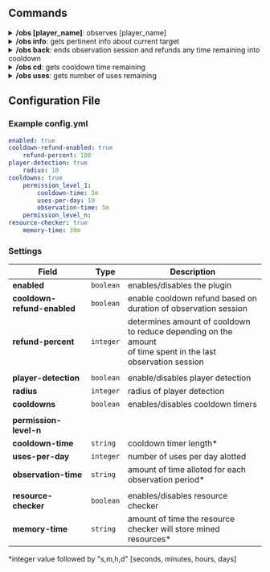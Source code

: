 ## Commands ##
<details>
    <summary><b>/obs [player_name]</b>: observes [player_name]</summary>
    <p>
        1) Saves player state <br>
        2) Replaces inventory with [Spectator Inventory](#spectator-inventory) <br> 
        3) Starts [Observation Session](#observation-session) and targets the player inputted <br>
        4) Starts timer
    </p>
</details>

<details>
    <summary><b>/obs info</b>: gets pertinent info about current target</summary>
    <p>
        1) Gets number of precious resources mined by target in past "memory-time" time <br>
        2) Gets amount of time player has been online
    </p>
</details>

<details>
    <summary><b>/obs back</b>: ends observation session and refunds any time remaining into cooldown</summary>
    <p>
        1) Sends observer back to previous location and restores their player state <br>
        2) refunds a percentage of the cooldown timer based off of time spent in observation <br> <code> refund = refund-percent * ((time_spent_observing / observation-time) * cooldown-time)) </code>
    </p>
</details>

<details>
    <summary><b>/obs cd</b>: gets cooldown time remaining</summary>
    <p>Straightforward lol. Gets the amount of time left in the user's cooldown timer</p>
</details>

<details>
    <summary><b>/obs uses</b>: gets number of uses remaining</summary>
    <p>Gets number of uses remaining</p>
</details>


## Configuration File ##


### Example config.yml ###
```yaml
enabled: true
cooldown-refund-enabled: true
    refund-percent: 100
player-detection: true
    radius: 10
cooldowns: true
    permission_level_1: 
        cooldown-time: 5m
        uses-per-day: 10
        observation-time: 5m
    permission_level_n:
resource-checker: true
    memory-time: 30m
 ```
 
 
 ### Settings ###
| Field                         | Type          | Description                                                       |
| ------                        | ------        |  ------                                                           |
| __enabled__                   | ```boolean``` | enables/disables the plugin                                       |
| __cooldown-refund-enabled__   | ```boolean``` | enable cooldown refund based on duration of observation session   |
| __refund-percent__            | ```integer``` | determines amount of cooldown to reduce depending on the amount<br>of time spent in the last observation session |
| | | 
| __player-detection__          | ```boolean``` | enable/disables player detection                                  |
| __radius__                    | ```integer``` | radius of player detection                                        | 
| __cooldowns__                 | ```boolean``` | enables/disables cooldown timers                                  |
| | | 
| __permission-level-n__        |               |                                                                   |
| __cooldown-time__             | ```string```  | cooldown timer length*  |
| __uses-per-day__              | ```integer``` | number of uses per day alotted                                    |
| __observation-time__          | ```string```  | amount of time alloted for each observation period*
| | | 
| __resource-checker__          | ```boolean``` | enables/disables resource checker                                 | 
| __memory-time__               | ```string```  | amount of time the resource checker will store mined resources*   |

*integer value followed by "s,m,h,d" [seconds, minutes, hours, days]
